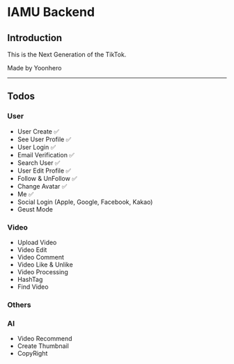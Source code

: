 # IAMU Backend

## Introduction

This is the Next Generation of the TikTok.

Made by Yoonhero

---

## Todos

### User

- User Create ✅
- See User Profile ✅
- User Login ✅
- Email Verification ✅
- Search User ✅
- User Edit Profile ✅
- Follow & UnFollow ✅
- Change Avatar ✅
- Me ✅
- Social Login (Apple, Google, Facebook, Kakao)
- Geust Mode

### Video

- Upload Video
- Video Edit
- Video Comment
- Video Like & Unlike
- Video Processing
- HashTag
- Find Video

### Others

### AI

- Video Recommend
- Create Thumbnail
- CopyRight
